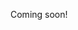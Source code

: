 <!-- non-generated document! all areas editable -->

Coming soon!

<!-- TODO: document on linking events, relevant especially on wizard and certain deviceEvent events -->
